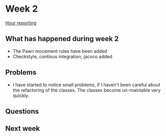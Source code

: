 # Week 2

[Hour reporting](/documentation/Hour_reporting.md)

## What has happened during week 2
* The Pawn mocement rules have been added
* Checkstyle, contious integration, jacoco added

## Problems
* I have started to notice small problems, if I haven't been careful about the refactoring of the classes. The classes become un-maintable very quickly.


## Questions


## Next week


